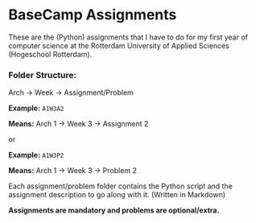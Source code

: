 # BaseCamp Assignments

These are the (Python) assignments that I have to do for my first year of computer science at the Rotterdam University
of Applied Sciences (Hogeschool Rotterdam).

### Folder Structure:

Arch -> Week -> Assignment/Problem

**Example:** `A1W3A2`

**Means:** Arch 1 -> Week 3 -> Assignment 2

or

**Example:** `A1W3P2`

**Means:** Arch 1 -> Week 3 -> Problem 2

Each assignment/problem folder contains the Python script and the assignment description to go along with it. (Written
in Markdown)

**Assignments are mandatory and problems are optional/extra.**

